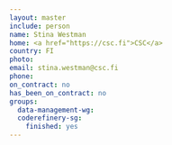 ```yaml
---
layout: master
include: person
name: Stina Westman
home: <a href="https://csc.fi">CSC</a>
country: FI
photo:
email: stina.westman@csc.fi
phone:
on_contract: no
has_been_on_contract: no
groups:
  data-management-wg:
  coderefinery-sg:
    finished: yes
---
```

